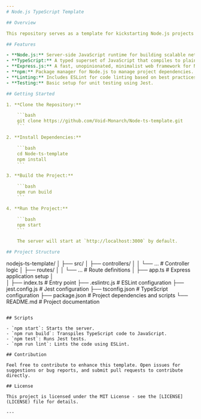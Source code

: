 ```yaml
---
# Node.js TypeScript Template

## Overview

This repository serves as a template for kickstarting Node.js projects with TypeScript. It provides a structured and scalable foundation for building robust applications.

## Features

- **Node.js:** Server-side JavaScript runtime for building scalable network applications.
- **TypeScript:** A typed superset of JavaScript that compiles to plain JavaScript.
- **Express.js:** A fast, unopinionated, minimalist web framework for Node.js.
- **npm:** Package manager for Node.js to manage project dependencies.
- **Linting:** Includes ESLint for code linting based on best practices.
- **Testing:** Basic setup for unit testing using Jest.

## Getting Started

1. **Clone the Repository:**

    ```bash
    git clone https://github.com/Void-Monarch/Node-ts-template.git
    ```

2. **Install Dependencies:**

    ```bash
    cd Node-ts-template
    npm install
    ```

3. **Build the Project:**

    ```bash
    npm run build
    ```

4. **Run the Project:**

    ```bash
    npm start
    ```

    The server will start at `http://localhost:3000` by default.

## Project Structure

```
nodejs-ts-template/
│
├── src/
│   ├── controllers/
│   │   └── ...              # Controller logic
│   ├── routes/
│   │   └── ...              # Route definitions
│   ├── app.ts               # Express application setup
│  
│
├── index.ts             # Entry point
├── .eslintrc.js             # ESLint configuration
├── jest.config.js           # Jest configuration
├── tsconfig.json            # TypeScript configuration
├── package.json             # Project dependencies and scripts
└── README.md                # Project documentation
```

## Scripts

- `npm start`: Starts the server.
- `npm run build`: Transpiles TypeScript code to JavaScript.
- `npm test`: Runs Jest tests.
- `npm run lint`: Lints the code using ESLint.

## Contribution

Feel free to contribute to enhance this template. Open issues for suggestions or bug reports, and submit pull requests to contribute directly.

## License

This project is licensed under the MIT License - see the [LICENSE](LICENSE) file for details.

---
```

